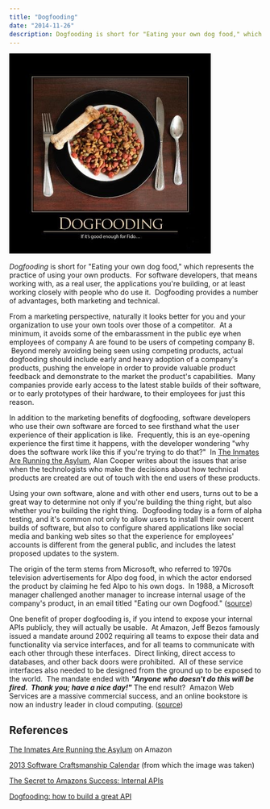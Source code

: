 ```yaml
---
title: "Dogfooding"
date: "2014-11-26"
description: Dogfooding is short for "Eating your own dog food," which represents the practice of using your own products.
---
```


![Dogfooding-Aug-2013](images/Dogfooding-400x400.jpg)

_Dogfooding_ is short for "Eating your own dog food," which represents the practice of using your own products.  For software developers, that means working with, as a real user, the applications you're building, or at least working closely with people who do use it.  Dogfooding provides a number of advantages, both marketing and technical.

From a marketing perspective, naturally it looks better for you and your organization to use your own tools over those of a competitor.  At a minimum, it avoids some of the embarassment in the public eye when employees of company A are found to be users of competing company B.  Beyond merely avoiding being seen using competing products, actual dogfooding should include early and heavy adoption of a company's products, pushing the envelope in order to provide valuable product feedback and demonstrate to the market the product's capabilities.  Many companies provide early access to the latest stable builds of their software, or to early prototypes of their hardware, to their employees for just this reason.

In addition to the marketing benefits of dogfooding, software developers who use their own software are forced to see firsthand what the user experience of their application is like.  Frequently, this is an eye-opening experience the first time it happens, with the developer wondering "why does the software work like this if you're trying to do that?"  In [The Inmates Are Running the Asylum](http://amzn.to/X09Jp8), Alan Cooper writes about the issues that arise when the technologists who make the decisions about how technical products are created are out of touch with the end users of these products.

Using your own software, alone and with other end users, turns out to be a great way to determine not only if you're building the thing right, but also whether you're building the right thing.  Dogfooding today is a form of alpha testing, and it's common not only to allow users to install their own recent builds of software, but also to configure shared applications like social media and banking web sites so that the experience for employees' accounts is different from the general public, and includes the latest proposed updates to the system.

The origin of the term stems from Microsoft, who referred to 1970s television advertisements for Alpo dog food, in which the actor endorsed the product by claiming he fed Alpo to his own dogs.  In 1988, a Microsoft manager challenged another manager to increase internal usage of the company's product, in an email titled "Eating our own Dogfood." ([source](http://en.wikipedia.org/wiki/Eat_one%27s_own_dog_food))

One benefit of proper dogfooding is, if you intend to expose your internal APIs publicly, they will actually be usable.  At Amazon, Jeff Bezos famously issued a mandate around 2002 requiring all teams to expose their data and functionality via service interfaces, and for all teams to communicate with each other through these interfaces.  Direct linking, direct access to databases, and other back doors were prohibited.  All of these service interfaces also needed to be designed from the ground up to be exposed to the world.  The mandate ended with _**"Anyone who doesn't do this will be fired.  Thank you; have a nice day!"**_ The end result?  Amazon Web Services are a massive commercial success, and an online bookstore is now an industry leader in cloud computing. ([source](http://apievangelist.com/2012/01/12/the-secret-to-amazons-success-internal-apis/))

## References

[The Inmates Are Running the Asylum](http://amzn.to/X09Jp8) on Amazon

[2013 Software Craftsmanship Calendar](http://bit.ly/SC_2013) (from which the image was taken)

[The Secret to Amazons Success: Internal APIs](http://apievangelist.com/2012/01/12/the-secret-to-amazons-success-internal-apis/)

[Dogfooding: how to build a great API](http://richarddingwall.name/2012/08/15/dogfooding-how-to-build-a-great-api/)
